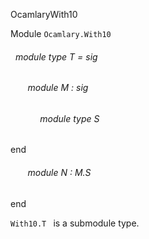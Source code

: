 OcamlaryWith10

 Module `Ocamlary.With10`
<a id="module-type-T"></a>
###### &nbsp; module type T = sig

<a id="module-M"></a>
###### &nbsp; &nbsp; &nbsp; &nbsp;module M : sig

<a id="module-type-S"></a>
###### &nbsp; &nbsp; &nbsp; &nbsp;&nbsp; &nbsp; &nbsp;module type S


end



<a id="module-N"></a>
###### &nbsp; &nbsp; &nbsp; &nbsp;module N : M.S


end

`With10.T
` is a submodule type.
